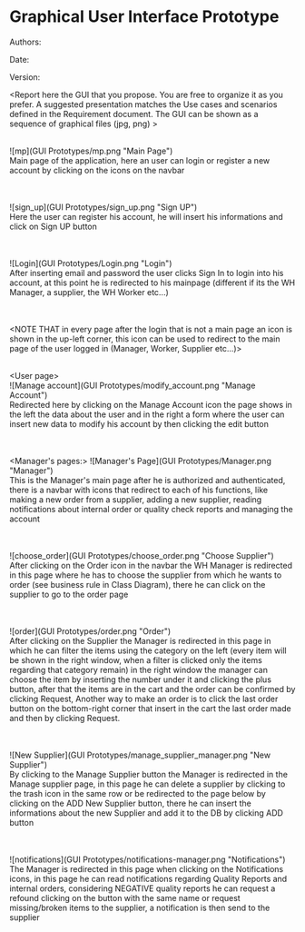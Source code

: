 # Graphical User Interface Prototype  

Authors:

Date:

Version:

\<Report here the GUI that you propose. You are free to organize it as you prefer. A suggested presentation matches the Use cases and scenarios defined in the Requirement document. The GUI can be shown as a sequence of graphical files (jpg, png)  >
<br>
<br>


![mp](GUI Prototypes/mp.png "Main Page")
<br>
Main page of the application, here an user can login or register a new account by clicking on the icons on the navbar
<br><br><br>


![sign_up](GUI Prototypes/sign_up.png "Sign UP")
<br>
Here the user can register his account, he will insert his informations and click on Sign UP button
<br>
<br>
<br>


![Login](GUI Prototypes/Login.png "Login")
<br>
After inserting email and password the user clicks Sign In to login into his account, at this point
he is redirected to his mainpage (different if its the WH Manager, a supplier, the WH Worker etc...)
<br>
<br>
<br>

\<NOTE THAT in every page after the login that is not a main page an icon is shown in the up-left corner, this icon
can be used to redirect to the main page of the user logged in (Manager, Worker, Supplier etc...)>
<br>
<br>

\<User page>
<br>
![Manage account](GUI Prototypes/modify_account.png "Manage Account")
<br>
Redirected here by clicking on the Manage Account icon the page shows in the left the data about the user
and in the right a form where the user can insert new data to modify his account by then clicking the edit
button
<br>
<br>
<br>


\<Manager's pages:>
![Manager's Page](GUI Prototypes/Manager.png "Manager")
<br>
This is the Manager's main page after he is authorized and authenticated, there is a navbar with icons that
redirect to each of his functions, like making a new order from a supplier, adding a new supplier, reading 
notifications about internal order or quality check reports and managing the account
<br>
<br>
<br>


![choose_order](GUI Prototypes/choose_order.png "Choose Supplier")
<br>
After clicking on the Order icon in the navbar the WH Manager is redirected in this page where he has to choose
the supplier from which he wants to order (see business rule in Class Diagram), there he can click on the supplier to go
to the order page
<br>
<br>
<br>


![order](GUI Prototypes/order.png "Order")
<br>
After clicking on the Supplier the Manager is redirected in this page in which he can filter the items using the 
category on the left (every item will be shown in the right window, when a filter is clicked only the items 
regarding that category remain) in the right window the manager can choose the item by inserting the number under it
and clicking the plus button, after that the items are in the cart and the order can be confirmed by clicking Request,
Another way to make an order is to click the last order button on the bottom-right corner that insert in the cart the
last order made and then by clicking Request.
<br>
<br>
<br>


![New Supplier](GUI Prototypes/manage_supplier_manager.png "New Supplier")
<br>
By clicking to the Manage Supplier button the Manager is redirected in the Manage supplier page, in this page
he can delete a supplier by clicking to the trash icon in the same row or be redirected to the page below by
clicking on the ADD New Supplier button, there he can insert the informations about the new Supplier and add it
to the DB by clicking ADD button
<br>
<br>
<br>


![notifications](GUI Prototypes/notifications-manager.png "Notifications")
<br>
The Manager is redirected in this page when clicking on the Notifications icons, in this page he can read notifications
regarding Quality Reports and internal orders, considering NEGATIVE quality reports he can request a refound clicking on
the button with the same name or request missing/broken items to the supplier, a notification is then send to the supplier
<br>
<br>
<br>




